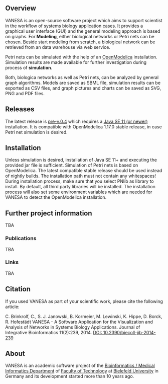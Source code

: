 ## Overview
VANESA is an open-source software project which aims to support scientist in the workflow of systems biology application cases. It provides a graphical user interface (GUI) and the general modeling approach is based on graphs. For **Modeling**, either biological networks or Petri nets can be chosen. Beside start modeling from scratch, a biological network can be retrieved from an data warehouse via web service. 

Petri nets can be simulated with the help of an [OpenModelica](https://www.openmodelica.org/) installation. Simulation results are made available for further investigation during process of **simulation**.

Both, biologica networks as well as Petri nets, can be analyzed by general graph algorithms. Models are saved as SBML file, simulation results can be exported as CSV files, and graph pictures and charts can be saved as SVG, PNG and PDF files. 

## Releases
The latest release is [pre-v.0.4](https://github.com/cbrinkrolf/VANESA/releases/tag/v.0.4) which requires a [Java SE 11 (or newer)](https://www.oracle.com/java/technologies/javase-downloads.html) installation. It is compatible with OpenModelica 1.17.0 stable release, in case Petri net simulation is desired.

## Installation
Unless simulation is desired, installation of Java SE 11+ and executing the provided jar file is sufficient. Simulation of Petri nets is based on OpenModelica. The latest compatible stable release should be used instead of nightly builds. The installation path must not contain any whitespaces! During installation process, make sure that you select PNlib as library to install. By default, all third party libraries will be installed. The installation process will also set some environment variables which are needed for VANESA to detect the OpenModelica installation.

## Further project information
TBA
### Publications
TBA
### Links
TBA

## Citation
If you used VANESA as part of your scientific work, please cite the following article:

C. Brinkrolf, C., S. J. Janowski, B. Kormeier, M. Lewinski, K. Hippe, D. Borck, R. Hofestädt
VANESA - A Software Application for the Visualization and Analysis of Networks in Systems Biology Applications.
Journal of Integrative Bioinformatics 11(2):239, 2014.
[DOI: 10.2390/biecoll-jib-2014-239](http://dx.doi.org/10.2390/biecoll-jib-2014-239)

## About
VANESA is an academic software project of the [Bioinformatics / Medical Informatics Department](https://www.techfak.uni-bielefeld.de/ags/bi/) of [Faculty of Technology](https://www.uni-bielefeld.de/(en)/technische-fakultaet/) at [Bielefeld University](https://www.uni-bielefeld.de/%3C-de,en%3E/) in Germany and its development started more than 10 years ago. 
